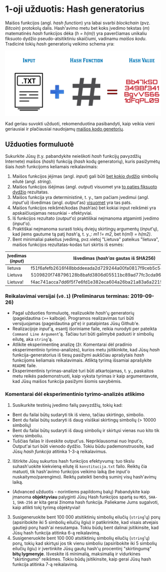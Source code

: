 # 1-oji užduotis: Hash generatorius

Maišos funkcijos (angl. *hash function*) yra labai svarbi *blockchain* (pvz. *Bitcoin*) protokolų dalis. Hash'avimo metu bet koks įvedimo tekstas (*m*) matematinės *hash* funkcijos dėka (*h = h(m)*) yra paverčiamas unikaliu fiksuoto dydžio pseudo-atsitiktiniu skaičiumi, vadinamu *maišos kodu*. Tradicinė tokių *hash* generatorių veikimo schema yra:

![Hashing](img/hashing.png)

Kad geriau suvokti užduoti, rekomenduotina pasibandyti, kaip veikia vieni geriausiai ir plačiausiai naudojamų [maišos kodo genetorių](https://emn178.github.io/online-tools/sha256.html).

## Užduoties formuluotė

Sukurkite Jūsų (t.y. pabandykite neieškoti *hash* funkcijų pavyzdžių Internete) maišos (*hash*) funkciją (*hash* kodų generatorių), kuris pasižymėtų šiais *hash* funkcijoms keliamais reikalavimais:

1. Maišos funkcijos įėjimas (angl. *input*) gali būti <u>bet kokio dydžio</u> simbolių eilutė (angl. *string*).
2. Maišos funkcijos išėjimas (angl. *output*) visuomet yra <u>to paties fiksuoto dydžio</u> rezultatas.
3. Maišos funkcija yra deterministinė, t. y., tam pačiam įvedimui (angl. *input*'ui) išvedimas (angl. *output*'as) <u>visuomet</u> yra tas pats.
4. Maišos funkcijos reikšmė/kodas (hash‘as) bet kokiai input reikšmėi yra apskaičiuojamas nesunkiai - efektyviai.
5. Iš funkcijos rezultato (*output*'o) praktiškai neįmanoma atgaminti įvedimo (*input*'o).
6. Praktiškai neįmanoma surasti tokių dviejų skirtingų argumentų (*input*'ų), kad jiems gautume tą patį *hash*'ą, t. y.,: *m1 != m2*, bet *h(m1) = h(m2)*.
7. Bent minimaliai pakeitus įvedimą, pvz.vietoj "Lietuva" pateikus "lietuva", maišos funkcijos rezultatas-kodas turi skirtis iš esmės:

| Įvedimas (*input*) | Išvedimas (*hash'as* gautas iš  SHA256)                      |
| ------------------ | ------------------------------------------------------------ |
| lietuva            | f51f6afefb2616f48bbddeeada2d729244a00fa0817f9ceb5c5419aa04b31172 |
| Lietuva            | 5109820f748796128b8bafd3806d05511bc89ad77fc3cda960facf37a639bc7f |
| Lietuva!           | f4ac741acca7dd6f5f7e6fd1e382eca604a26ba21a83a6a2215d7be830a8faa6 |


### Reikalavimai versijai (`v0.1`) (Preliminarus terminas: 2019-09-26)

- Pagal užduoties formuluotę, realizuokite *hash*'ų generatorių (pageidautina `C++` kalboje). Programos realizavimas turi būti versijuojamas (pageidautina *git*'e) ir patalpintas Jūsų Github'e.
- Realizacijoje *input*'ą, esantį išoriniame faile, reikia nurodyti per pateikta `Command Line Argument`'ą. Tačiau turi būti galimybė paduoti ir simbolių eilutę, aka `string`'ą.
- Atlikite eksperimentinę analizę (žr. Komentarai dėl pradinio eksperimentinio tyrimo-analizės), kurios metu įsitikinkite, kad Jūsų *hash* funkcija-generatorius iš tiesų pasižymi aukščiau aprašytais *hash* funkcijoms keliamais reikalavimais. Atliktą tyrimą išsamiai aprašykite `README` faile.
- Eksperimentinis tyrimas-analizė turi būti atkartojamas, t. y., paskaitos metu reikės pademonstruoti, kaip vyksta tyrimas ir kaip argumentavote, kad Jūsų maišos funkcija pasižymi šiomis savybėmis.

### Komentarai dėl eksperimentinio tyrimo-analizės atlikimo

1. Susikurkite testinių įvedimo failų pavyzdžių, tokių kad:
  - Bent du failai būtų sudaryti tik iš vieno, tačiau skirtingo, simbolio.
  - Bent du failai būtų sudaryti iš daug visiškai skirtingų simbolių (> 10000 simbolių)
  - Bent du failai būtų sudaryti iš daug simbolių ir skirtųsi vienas nuo kito tik vienu simboliu.
  - Tuščias failas
Ir išveskite output'us. Nepriklausomai nuo Input'o, Output'ai turi būti vienodo dydžio. Tokiu būdu pademonstruosite, kad Jūsų _hash funkcija_ atitinka 1-3-ą reikalavimus.
2. Ištirkite Jūsų sukurtos hash funkcijos efektyvumą: tuo tikslu suhash'uokite kiekvieną eilutę iš `konstitucija.txt` failo. Reiktų čia matuoti, tik hash'avimo funkcijos veikimo laiką (be input'o nuskaitymo/parengimo). Reiktų pateikti bendrą suminį visų hash'avimų laiką.
  - (Advanced užduotis - norintiems papildomų balų) Pabandykite kaip įmanoma __objektyviau__ palyginti Jūsų Hash funkcijos spartą su `MD5`, `SHA-1`, `SHA-256` ar kita gerai žinoma hash funkcija. Paliekame Jums sugalvoti, kaip atlikti tokį tyrimą objektyviai!
3. Susigeneruokite bent 100 000 atsitiktinių simbolių eilučių (`string`'ų) porų (apsiribokite iki 5 simbolių eilučių ilgiu) ir patikrinkite, kad visais atvejais gautieji porų hash'ai nesutampa. Tokiu būdų bent dalinai įsitikinsite, kad Jūsų hash funkcija atitinka 6-ą reikalavimą.
4. Susigeneruokite bent 100 000 atsitiktinių simbolių eilučių (`string`'ų) porų, tokių kad skirtųsi jos tik vienu simboliu (apsiribokite iki 5 simbolių eilučių ilgiu) ir įvertinkite Jūsų gautų hash'ų procentinį "skirtingumą" __bitų lygmenyje__. Išveskite iš minimalią, maksimalią ir vidurkines "skirtingumo" reikšmes. Tokiu būdų įsitikinsite, kaip gerai Jūsų hash funkcija atitinka 7-ą reikalavimą.
